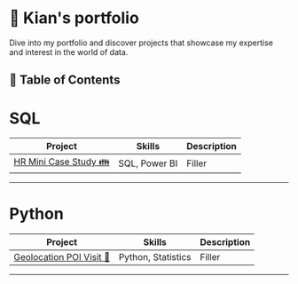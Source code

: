 # 📂 Kian's portfolio

Dive into my portfolio and discover projects that showcase my expertise and interest in the world of data.

## 📄 Table of Contents


# SQL
|Project|Skills|Description|
|---|---|---|
[HR Mini Case Study 👪](https://github.com/kian1509/HR-analytics)|SQL, Power BI|Filler|
***
# Python
|Project|Skills|Description|
|---|---|---|
[Geolocation POI Visit 📌 ](https://github.com/kian1509/Geolocation-POI-visit)|Python, Statistics|Filler|
***
